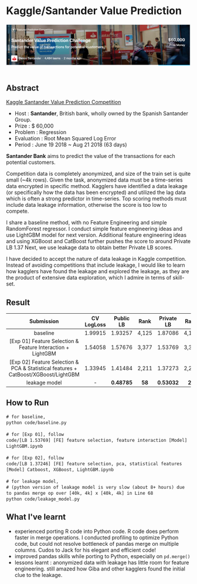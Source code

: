 # Kaggle/Santander Value Prediction

<div align="center">
  <img src="rsc/logo.png"><br><br>
</div>

## Abstract
[Kaggle Santander Value Prediction Competition](https://www.kaggle.com/c/santander-value-prediction-challenge)

- Host : **Santander**, British bank, wholly owned by the Spanish Santander Group.
- Prize : $ 60,000
- Problem : Regression
- Evaluation : Root Mean Squared Log Error
- Period : June 19 2018 ~ Aug 21 2018 (63 days)

**Santander Bank** aims to predict the value of the transactions for each potential customers.

Competition data is completely anonymized, and size of the train set is quite small (~4k rows). Given the task, anonymized data must be a time-series data encrypted in specific method. Kagglers have identified a data leakage (or specifically how the data has been encrypted) and utilized the lag data which is often a strong predictor in time-series. Top scoring methods must include data leakage information, otherwise the score is too low to compete. 

I share a baseline method, with no Feature Engineering and simple RandomForest regressor.
I conduct simple feature engineering ideas and use LightGBM model for next version.
Additional feature engineering ideas and using XGBoost and CatBoost further pushes the score to around Private LB 1.37
Next, we use leakage data to obtain better Private LB scores.

I have decided to accept the nature of data leakage in Kaggle competition. Instead of avoiding competitions that include leakage, I would like to learn how kagglers have found the leakage and explored the leakage, as they are the product of extensive data exploration, which I admire in terms of skill-set.


## Result
| Submission | CV LogLoss | Public LB | Rank | Private LB | Rank |
|:----------:|:----------:|:---------:|:----:|:----------:|:----:|
| baseline | 1.99915 | 1.93257 | 4,125 | 1.87086 | 4,106
| [Exp 01] Feature Selection & Feature Interaction + LightGBM | 1.54058 | 1.57676 | 3,377 | 1.53769 | 3,379
| [Exp 02] Feature Selection & PCA & Statistical features + CatBoost/XGBoost/LightGBM | 1.33945 | 1.41484 | 2,211 | 1.37273 | 2,206
| leakage model | - | **0.48785** | **58** | **0.53032** | **28**


## How to Run
```
# for baseline,
python code/baseline.py

# for [Exp 01], follow
code/[LB 1.53769] [FE] feature selection, feature interaction [Model] LightGBM.ipynb

# for [Exp 02], follow
code/[LB 1.37246] [FE] feature selection, pca, statistical features [Model] Catboost, XGBoost, LightGBM.ipynb

# for leakage model,
# (python version of leakage model is very slow (about 8+ hours) due to pandas merge op over [40k, 4k] x [40k, 4k] in Line 68
python code/leakage_model.py
```

## What I've learnt
- experienced porting R code into Python code. R code does perform faster in merge operations. I conducted profiling to optimize Python code, but could not resolve bottleneck of pandas merge on multiple columns. Cudos to Jack for his elegant and efficient code!
- improved pandas skills while porting to Python, especially on `pd.merge()`
- lessons learnt : anonymized data with leakage has little room for feature engineering. still amazed how Giba and other kagglers found the initial clue to the leakage.

